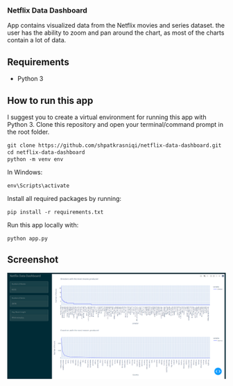 ### Netflix Data Dashboard

App contains visualized data from the Netflix movies and series dataset. the user has the ability to zoom and pan around the chart, as most of the charts contain a lot of data.

## Requirements

* Python 3

## How to run this app

I suggest you to create a virtual environment for running this app with Python 3. Clone this repository 
and open your terminal/command prompt in the root folder.

```
git clone https://github.com/shpatkrasniqi/netflix-data-dashboard.git
cd netflix-data-dashboard
python -m venv env

```

In Windows: 

```
env\Scripts\activate
```

Install all required packages by running:
```
pip install -r requirements.txt
```

Run this app locally with:
```
python app.py
```

## Screenshot

![screenshot](img/screenshot.PNG)
